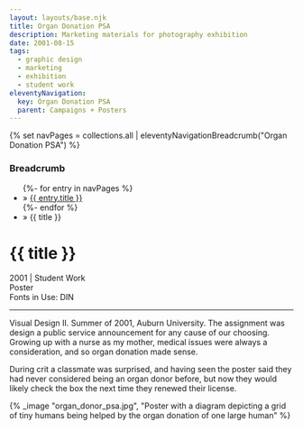 ```yaml
---
layout: layouts/base.njk
title: Organ Donation PSA
description: Marketing materials for photography exhibition
date: 2001-08-15
tags:
  - graphic design
  - marketing
  - exhibition
  - student work
eleventyNavigation:
  key: Organ Donation PSA
  parent: Campaigns + Posters
---
```

{% set navPages = collections.all | eleventyNavigationBreadcrumb("Organ Donation PSA") %}
<div class="breadcrumb">
    <h3 class="visually-hidden">Breadcrumb</h3>
	<ul class="nav">
            {%- for entry in navPages %}
		<li class="nav-item"{% if entry.url == page.url %} class="active-breadcrumb"{% endif %}> » <a href="{{ entry.url }}">{{ entry.title }}</a></li>
  	    	{%- endfor %}
	    <li class="nav-item"><active-breadcrumb>» {{ title }}</active-breadcrumb></li>
	</ul>
</div>
<div class="container">
	<div class="row"></div>
	<div class="row">
		<div class="col">
			<h1>{{ title }}</h1>
			<figcaption>2001 | Student Work</figcaption>
			<figcaption>Poster</figcaption>
			<figcaption>Fonts in Use: DIN</figcaption>
            <hr>
			<p>Visual Design II. Summer of 2001, Auburn University. The assignment was design a public service announcement for any cause of our choosing. Growing up with a nurse as my mother, medical issues were always a consideration, and so organ donation made sense.</p>
            <p>During crit a classmate was surprised, and having seen the poster said they had never considered being an organ donor before, but now they would likely check the box the next time they renewed their license.</P>
		</div>
        <div class="col-1 col-1-md col-1-lg"></div>
        <div class="col">
			{% _image "organ_donor_psa.jpg", "Poster with a diagram depicting a grid of tiny humans being helped by the organ donation of one large human" %}
		</div>
        <div class="col-1 col-1-md col-1-lg"></div>
	</div>
</div>
